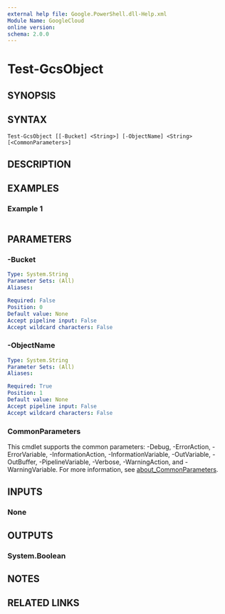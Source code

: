 ```yaml
---
external help file: Google.PowerShell.dll-Help.xml
Module Name: GoogleCloud
online version:
schema: 2.0.0
---
```


# Test-GcsObject

## SYNOPSIS


## SYNTAX

```
Test-GcsObject [[-Bucket] <String>] [-ObjectName] <String> [<CommonParameters>]
```

## DESCRIPTION


## EXAMPLES

### Example 1
```powershell

```



## PARAMETERS

### -Bucket


```yaml
Type: System.String
Parameter Sets: (All)
Aliases:

Required: False
Position: 0
Default value: None
Accept pipeline input: False
Accept wildcard characters: False
```

### -ObjectName


```yaml
Type: System.String
Parameter Sets: (All)
Aliases:

Required: True
Position: 1
Default value: None
Accept pipeline input: False
Accept wildcard characters: False
```

### CommonParameters
This cmdlet supports the common parameters: -Debug, -ErrorAction, -ErrorVariable, -InformationAction, -InformationVariable, -OutVariable, -OutBuffer, -PipelineVariable, -Verbose, -WarningAction, and -WarningVariable. For more information, see [about_CommonParameters](http://go.microsoft.com/fwlink/?LinkID=113216).

## INPUTS

### None

## OUTPUTS

### System.Boolean

## NOTES

## RELATED LINKS
